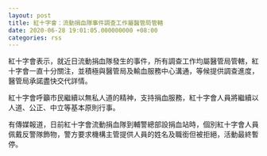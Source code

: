 ```yaml
---
layout: post
title: 紅十字會：流動捐血隊事件調查工作屬醫管局管轄
date: 2020-06-28 19:01:05.000000000 +08:00
categories: rss
---
```


紅十字會表示，就近日流動捐血隊發生的事件，所有調查工作均屬醫管局管轄，紅十字會一直十分關注，並積極與醫管局及輸血服務中心溝通，等候提供調查進度，醫管局承諾盡快交代詳情。

紅十字會呼籲市民繼續以無私人道的精神，支持捐血服務，紅十字會人員將繼續以人道、公正、中立等基本原則行事。

有傳媒報道，日前紅十字會流動捐血隊到輔警總部設捐血站時，個別紅十字會人員佩戴反警隊飾物，警方要求機構主管提供人員的姓名及職銜但被拒絕，活動最終暫停。
